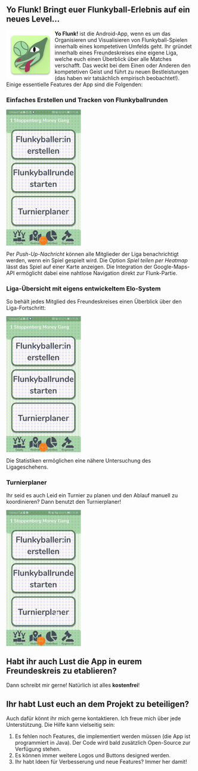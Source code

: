 ## Yo Flunk! Bringt euer Flunkyball-Erlebnis auf ein neues Level...

<img src="docs/assets/img/logo.png" align="left" width="130px"/>

**Yo Flunk!** ist die Android-App, wenn es um das Organisieren und Visualisieren von Flunkyball-Spielen innerhalb eines kompetetiven Umfelds geht. 
Ihr gründet innerhalb eines Freundeskreises eine eigene Liga, welche euch einen Überblick über alle Matches verschafft. Das weckt bei dem Einen oder Anderen den kompetetiven Geist und führt zu neuen Bestleistungen (das haben wir tatsächlich empirisch beobachtet!). Einige essentielle Features der App sind die Folgenden:
<br clear="left"/>


### Einfaches Erstellen und Tracken von Flunkyballrunden
<img src="docs/assets/gifs/track_game.gif" align="center" width="200px"/>

Per _Push-Up-Nachricht_ können alle Mitglieder der Liga benachrichtigt werden, wenn ein Spiel gespielt wird. Die Option _Spiel teilen per Heatmap_ lässt das Spiel auf einer Karte anzeigen. Die Integration der Google-Maps-API ermöglicht dabei eine nahtlose Navigation direkt zur Flunk-Partie.


### Liga-Übersicht mit eigens entwickeltem Elo-System 
So behält jedes Mitglied des Freundeskreises einen Überblick über den Liga-Fortschritt:

<img src="docs/assets/gifs/stats.gif" align="center" width="200px"/>

Die Statistiken ermöglichen eine nähere Untersuchung des Ligageschehens.

### Turnierplaner 
Ihr seid es auch Leid ein Turnier zu planen und den Ablauf manuell zu koordinieren? Dann benutzt den Turnierplaner!

<img src="docs/assets/gifs/tournament.gif" align="center" width="200px"/>


## Habt ihr auch Lust die App in eurem Freundeskreis zu etablieren?
Dann schreibt mir gerne! Natürlich ist alles **kostenfrei**!

## Ihr habt Lust euch an dem Projekt zu beteiligen?
Auch dafür könnt ihr mich gerne kontaktieren. Ich freue mich über jede Unterstützung.
Die Hilfe kann vielseitig sein:
1. Es fehlen noch Features, die implementiert werden müssen (die App ist programmiert in Java). Der Code wird bald zusätzlich Open-Source zur Verfügung stehen. 
2. Es können immer weitere Logos und Buttons designed werden. 
3. Ihr habt Ideen für Verbesserung und neue Features? Immer her damit!
